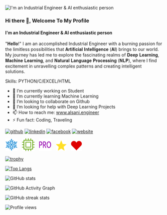 ![I'm an Industrial Engineer & AI enthusiastic person](http://alsani.me/wp-content/uploads/2023/08/alsani-banner.png)

### Hi there 👋, Welcome To My Profile
#### I'm an Industrial Engineer & AI enthusiastic person

"𝐇𝐞𝐥𝐥𝐨!" I am an accomplished Industrial Engineer with a burning passion for the limitless possibilities that 𝐀𝐫𝐭𝐢𝐟𝐢𝐜𝐢𝐚𝐥 𝐈𝐧𝐭𝐞𝐥𝐥𝐢𝐠𝐞𝐧𝐜𝐞 (𝐀𝐈) brings to our world. My journey has led me to explore the fascinating realms of 𝐃𝐞𝐞𝐩 𝐋𝐞𝐚𝐫𝐧𝐢𝐧𝐠, 𝐌𝐚𝐜𝐡𝐢𝐧𝐞 𝐋𝐞𝐚𝐫𝐧𝐢𝐧𝐠, and 𝐍𝐚𝐭𝐮𝐫𝐚𝐥 𝐋𝐚𝐧𝐠𝐮𝐚𝐠𝐞 𝐏𝐫𝐨𝐜𝐞𝐬𝐬𝐢𝐧𝐠 (𝐍𝐋𝐏), where I find excitement in unravelling complex patterns and creating intelligent solutions.

Skills: PYTHON/C/EXCEL/HTML

- 🔭 I’m currently working on Student 
- 🌱 I’m currently learning Machine Learning  
- 👯 I’m looking to collaborate on Github 
- 🤔 I’m looking for help with Deep Learning Projects 
- 📫 How to reach me: www.alsani.engineer 
- ⚡ Fun fact: Coding, Traveling  


[<img src='https://cdn.jsdelivr.net/npm/simple-icons@3.0.1/icons/github.svg' alt='github' height='40'>](https://github.com/alsani-ipe)  [<img src='https://cdn.jsdelivr.net/npm/simple-icons@3.0.1/icons/linkedin.svg' alt='linkedin' height='40'>](https://www.linkedin.com/in/al-sani//)  [<img src='https://cdn.jsdelivr.net/npm/simple-icons@3.0.1/icons/facebook.svg' alt='facebook' height='40'>](https://www.facebook.com/alsani.ipe)  [<img src='https://cdn.jsdelivr.net/npm/simple-icons@3.0.1/icons/icloud.svg' alt='website' height='40'>](https://alsani.engineer/)  

<a href='https://archiveprogram.github.com/'><img src='https://raw.githubusercontent.com/acervenky/animated-github-badges/master/assets/acbadge.gif' width='40' height='40'></a> <a href='https://docs.github.com/en/developers'><img src='https://raw.githubusercontent.com/acervenky/animated-github-badges/master/assets/devbadge.gif' width='40' height='40'></a> <a href='https://github.com/pricing'><img src='https://raw.githubusercontent.com/acervenky/animated-github-badges/master/assets/pro.gif' width='40' height='40'></a> <a href='https://stars.github.com/'><img src='https://raw.githubusercontent.com/acervenky/animated-github-badges/master/assets/starbadge.gif' width='35' height='35'></a> <a href='https://docs.github.com/en/github/supporting-the-open-source-community-with-github-sponsors'><img src='https://raw.githubusercontent.com/acervenky/animated-github-badges/master/assets/sponsorbadge.gif' width='35' height='35'></a> 

[![trophy](https://github-profile-trophy.vercel.app/?username=alsani-ipe)](https://github.com/ryo-ma/github-profile-trophy)

[![Top Langs](https://github-readme-stats.vercel.app/api/top-langs/?username=alsani-ipe)](https://github.com/anuraghazra/github-readme-stats)

![GitHub stats](https://github-readme-stats.vercel.app/api?username=alsani-ipe&show_icons=true)  

![GitHub Activity Graph](https://activity-graph.herokuapp.com/graph?username=alsani-ipe)  

![GitHub streak stats](https://streak-stats.demolab.com/?user=alsani-ipe)  

![Profile views](https://gpvc.arturio.dev/alsani-ipe)  
